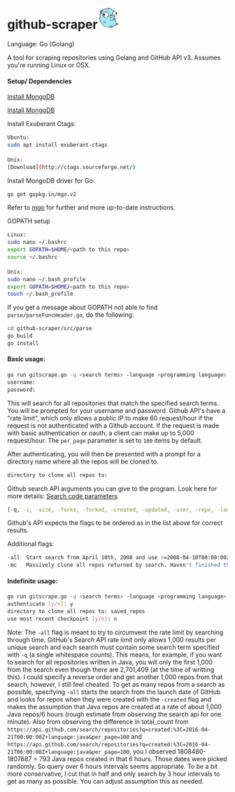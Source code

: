 # github-scraper![Go gopher](./images/gopherbelly50.jpg)

Language: Go (Golang)

A tool for scraping repositories using Golang and GitHub API v3. Assumes you're running Linux or OSX.

#### Setup/ Dependencies

[Install MongoDB](https://golang.org/doc/install)

[Install MongoDB](https://docs.mongodb.com/manual/tutorial/install-mongodb-on-ubuntu/)

Install Exuberant Ctags:
```sh
Ubuntu:
sudo apt install exuberant-ctags

Unix:
[Download](http://ctags.sourceforge.net/)
```
Install MongoDB driver for Go:
```sh
go get gopkg.in/mgo.v2
```
Refer to [mgo](https://github.com/go-mgo/mgo) for further and more up-to-date instructions.

GOPATH setup
```sh
Linux:
sudo nano ~/.bashrc
export GOPATH=$HOME/<path to this repo>
source ~/.bashrc

Unix:
sudo nano ~/.bash_profile
export GOPATH=$HOME/<path to this repo>
touch ~/.bash_profile
```

If you get a message about GOPATH not able to find `parse/parseFuncHeader.go`, do the following:
```sh
cd github-scraper/src/parse
go build
go install
```

#### Basic usage:
```sh
go run gitscrape.go -q <search terms> -language <programming language>
username:
password:
```
This will search for all repositories that match the specified search terms. You will be prompted for your username and password. Github API's have a "rate limit", which only allows a public IP to make 60 request/hour if the request is not authenticated with a Github account. If the request is made with basic authentication or oauth, a client can make up to 5,000 request/hour. The `per_page` parameter is set to `100` items by default.

After authenticating, you will then be presented with a prompt for a directory name where all the repos will be cloned to.
```sh
directory to clone all repos to:
```
Github search API arguments you can give to the program.
Look here for more details: [Search code parameters](https://developer.github.com/v3/search/)
```sh
[-q, -i, -size, -forks, -forked, -created, -updated, -user, -repo, -lang, -stars -sort -order]
```
Github's API expects the flags to be ordered as in the list above for correct results.

Additional flags:
```sh
-all  Start search from April 10th, 2008 and use >=2008-04-10T00:00:00Z instead of -created flag.
-mc   Massively clone all repos returned by search. Haven't finished this feature yet.
```

#### Indefinite usage:
```sh
go run gitscrape.go -q <search terms> -language <programming language> -all
authenticate [y/n]: y
directory to clone all repos to: saved_repos
use most recent checkpoint [y/n]: n
```

Note:
The `-all` flag is meant to try to circumvent the rate limit by searching through time. GitHub's Search API rate limit only allows 1,000 results per unique search and each search must contain some search term specified with `-q` (a single whitespace counts). This means, for example, if you want to search for all repositories written in Java, you will only the first 1,000 from the search even though there are 2,701,409 (at the time of writting this). I could specify a reverse order and get another 1,000 repos from that search, however, I still feel cheated. To get as many repos from a search as possible, specifying `-all` starts the search from the launch date of GitHub and looks for repos when they were created with the `-created` flag and makes the assumption that Java repos are created at a rate of about 1,000 Java repos/6 hours (rough estimate from observing the search api for one minute). Also from observing the difference in total_count from `https://api.github.com/search/repositories?q=created:%3C=2016-04-21T00:00:00Z+language:java&per_page=100` and `https://api.github.com/search/repositories?q=created:%3C=2016-04-21T06:00:00Z+language:java&per_page=100`, you I observed 1808480-1807687 = 793 Java repos created in that 6 hours. Those dates were picked randomly. So query over 6 hours intervals seems appropriate. To be a bit more conservative, I cut that in half and only search by 3 hour intervals to get as many as possible. You can adjust assumption this as needed.